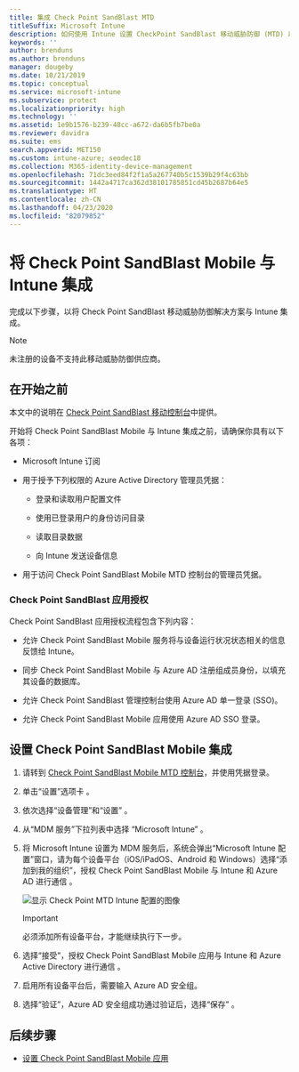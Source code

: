 ```yaml
---
title: 集成 Check Point SandBlast MTD
titleSuffix: Microsoft Intune
description: 如何使用 Intune 设置 CheckPoint SandBlast 移动威胁防御 (MTD) 以控制移动设备对公司资源的访问。
keywords: ''
author: brenduns
ms.author: brenduns
manager: dougeby
ms.date: 10/21/2019
ms.topic: conceptual
ms.service: microsoft-intune
ms.subservice: protect
ms.localizationpriority: high
ms.technology: ''
ms.assetid: 1e9b1576-b239-48cc-a672-da6b5fb7be0a
ms.reviewer: davidra
ms.suite: ems
search.appverid: MET150
ms.custom: intune-azure; seodec18
ms.collection: M365-identity-device-management
ms.openlocfilehash: 71dc3eed84f2f1a5a267740b5c1539b29f4c63bb
ms.sourcegitcommit: 1442a4717ca362d38101785851cd45b2687b64e5
ms.translationtype: HT
ms.contentlocale: zh-CN
ms.lasthandoff: 04/23/2020
ms.locfileid: "82079852"
---
```

# <a name="integrate-check-point-sandblast-mobile-with-intune"></a>将 Check Point SandBlast Mobile 与 Intune 集成

完成以下步骤，以将 Check Point SandBlast 移动威胁防御解决方案与 Intune 集成。

> [!NOTE]
> 未注册的设备不支持此移动威胁防御供应商。

## <a name="before-you-begin"></a>在开始之前

本文中的说明在 [Check Point SandBlast 移动控制台](https://intune-4.eu1.locsec.net/)中提供。 

开始将 Check Point SandBlast Mobile 与 Intune 集成之前，请确保你具有以下各项：

- Microsoft Intune 订阅

- 用于授予下列权限的 Azure Active Directory 管理员凭据：

  - 登录和读取用户配置文件

  - 使用已登录用户的身份访问目录

  - 读取目录数据

  - 向 Intune 发送设备信息

- 用于访问 Check Point SandBlast Mobile MTD 控制台的管理员凭据。

### <a name="check-point-sandblast-app-authorization"></a>Check Point SandBlast 应用授权

Check Point SandBlast 应用授权流程包含下列内容：

- 允许 Check Point SandBlast Mobile 服务将与设备运行状况状态相关的信息反馈给 Intune。

- 同步 Check Point SandBlast Mobile 与 Azure AD 注册组成员身份，以填充其设备的数据库。

- 允许 Check Point SandBlast 管理控制台使用 Azure AD 单一登录 (SSO)。

- 允许 Check Point SandBlast Mobile 应用使用 Azure AD SSO 登录。

## <a name="to-set-up-check-point-sandblast-mobile-integration"></a>设置 Check Point SandBlast Mobile 集成

1. 请转到 [Check Point SandBlast Mobile MTD 控制台](https://intune-4.eu1.locsec.net/)，并使用凭据登录。

2. 单击“设置”选项卡  。

3. 依次选择“设备管理”和“设置”   。

4. 从“MDM 服务”下拉列表中选择 “Microsoft Intune”   。

5. 将 Microsoft Intune 设置为 MDM 服务后，系统会弹出“Microsoft Intune 配置”窗口，请为每个设备平台（iOS/iPadOS、Android 和 Windows）选择“添加到我的组织”，授权 Check Point SandBlast Mobile 与 Intune 和 Azure AD 进行通信   。

    ![显示 Check Point MTD Intune 配置的图像](./media/checkpoint-sandblast-mobile-mtd-connector-integration/checkpoint-MTD-1.PNG)

    > [!IMPORTANT]
    > 必须添加所有设备平台，才能继续执行下一步。

6. 选择“接受”，授权 Check Point SandBlast Mobile 应用与 Intune 和 Azure Active Directory 进行通信  。

7. 启用所有设备平台后，需要输入 Azure AD 安全组。

8. 选择“验证”，Azure AD 安全组成功通过验证后，选择“保存”   。

## <a name="next-steps"></a>后续步骤

- [设置 Check Point SandBlast Mobile 应用](mtd-apps-ios-app-configuration-policy-add-assign.md)
